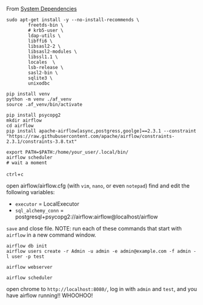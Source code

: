 

From [System Dependencies](https://airflow.apache.org/docs/apache-airflow/stable/installation/dependencies.html#system-dependencies)

```
sudo apt-get install -y --no-install-recommends \
        freetds-bin \
        # krb5-user \
        ldap-utils \
        libffi6 \
        libsasl2-2 \
        libsasl2-modules \
        libssl1.1 \
        locales  \
        lsb-release \
        sasl2-bin \
        sqlite3 \
        unixodbc
```


```
pip install venv
python -m venv ./af_venv
source .af_venv/bin/activate

pip install psycopg2
mkdir airflow
cd airflow
pip install apache-airflow[async,postgress,goolge]==2.3.1 --constraint "https://raw.githubusercontent.com/apache/airflow/constraints-2.3.1/constraints-3.8.txt"
```
```
export PATH=$PATH:/home/your_user/.local/bin/
airflow scheduler
# wait a moment
```
`ctrl`+`c`

open airflow/airflow.cfg (with `vim`, `nano`, or even `notepad`)
find and edit the following variables:
 - `executor` = LocalExecutor
 - `sql_alchemy_conn` = postgresql+psycopg2://airflow:airflow@localhost/airflow

`save` and close file.
NOTE: run each of these commands that start with `airflow` in a new command window.

```
airflow db init
airflow users create -r Admin -u admin -e admin@example.com -f admin -l user -p test
```

```
airflow webserver
```

```
airflow scheduler
```
open chrome to `http://localhost:8080/`, log in with `admin` and `test`, and you have airflow running!! WHOOHOO!


